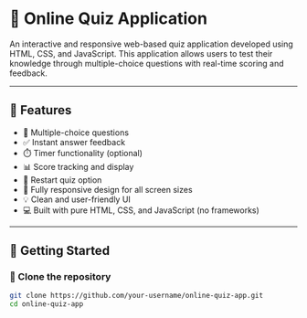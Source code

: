 # 🧠 Online Quiz Application

An interactive and responsive web-based quiz application developed using HTML, CSS, and JavaScript. This application allows users to test their knowledge through multiple-choice questions with real-time scoring and feedback.

---

## 📌 Features

- 📝 Multiple-choice questions  
- ✅ Instant answer feedback  
- ⏱️ Timer functionality (optional)  
- 📊 Score tracking and display  
- 🔁 Restart quiz option  
- 📱 Fully responsive design for all screen sizes  
- 💡 Clean and user-friendly UI  
- 💻 Built with pure HTML, CSS, and JavaScript (no frameworks)

---

## 🚀 Getting Started

### 📂 Clone the repository

```bash
git clone https://github.com/your-username/online-quiz-app.git
cd online-quiz-app
